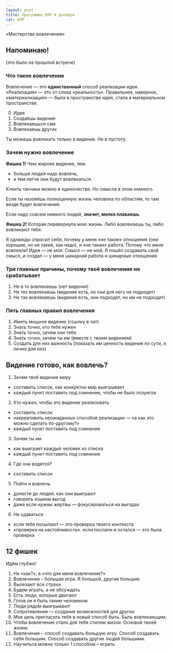 ```yaml
---
layout: post
title: Программа КЛР 9 декабря
cat: КЛР
---
```


«Мастерство вовлечения»

## Напоминаю!

(это было на прошлой встрече)

### Что такое вовлечение

Вовлечение — это **единственный** способ реализации идеи. «Реализация» — это от слова «реальность». Правильнее, наверное, «материализация» — была в пространстве идей, стала в материальном пространстве.

0. Идея
1. Создаёшь видение
2. Вовлекаешься сам
3. Вовлекаешь других

Ты можешь вовлекать только в видение. Не в пустоту.

### Зачем нужно вовлечение

**Фишка 1!** Чем жирнее видение, тем:
- больше людей надо вовлечь,
- и тем легче они будут вовлекаться.

Клеить танчики можно в одиночестве. Но смысла в этом немного.

Если ты назовёшь полноценную жизнь человека по областям, то там везде будет вовлечение.

Если надо совсем немного людей, **значит, мелко плаваешь**.

**Фишка 2!** Которая перевернула мою жизнь. Либо вовлекаешь ты, либо вовлекают тебя.

Я однажды спросил себя, почему у меня «не такие» отношения (они хорошие, но не такие, как надо), и «не такая» работа. Потому что меня вовлекли! Идея — не моя. Смысл — не мой. Я пошёл создавать свой смысл, и создал — у меня шикарная работа и шикарные отношения.

### Три главные причины, почему твоё вовлечение не срабатывает

1. Не в то вовлекаешь (нет видения)
2. Не тех вовлекаешь (видение есть, но они для него не подходят)
3. Не так вовлекаешь (видение есть, они подходят, но им не подходит)

### Пять главных правил вовлечения

1. Иметь мощное видение (ссылку в чат)
2. Знать точно, кто тебе нужен
3. Знать точно, зачем они тебе
4. Знать точно, зачем ты им (вместе с твоим видением)
5. Создать для них важность (показать им ценность видения по сути, и лично для них)

## Видение готово, как вовлечь?

1. Зачем твоё видение миру
  + составить список, как конкретно мир выигрывает
  + каждый пункт поставить под сомнение, чтобы не было лозунгов
2. Кто нужен, чтобы это видение реализовать
  + составить список
  + накреативить неожиданных способов реализации — «а как это можно сделать по-другому?»
  + каждый пункт поставить под сомнение
3. Зачем ты им
  + как выиграет каждый человек из списка
  + каждый пункт поставить под сомнение
4. Где они водятся?
  + составить список
5. Пойти и вовлечь
  + донести до людей, как они выиграют
  + говорить языком выгод
  + даже если нужны жертвы — фокусироваться на выгодах
6. Не сдаваться
  + если тебя посылают — это проверка твоего контекста
  + «проверка на настойчивость». если послали и остался — это была проверка

## 12 фишек

Идём глубже!

1. Не «как?», а «что для меня вовлечение?»
2. Вовлечение – большая игра. Я большой, другие большие.
3. Вылезают все страхи
4. Будем играть, а не обсуждать
5. Есть люди, которые двигают
6. Готов ли я быть таким человеком
7. Люди рядом выигрывают
8. Сопротивление — создание возможностей для других
9. Моя цель пригласить тебя в новый способ быть. Быть вовлекающим.
10. Чтобы вовлечение стало для тебя стилем жизни. Основой твоей жизни.
11. Вовлечение – способ создавать большую игру. Способ создавать себя большим. Способ создавать других людей большими.
12. Научиться можно только 1 способом – играть

